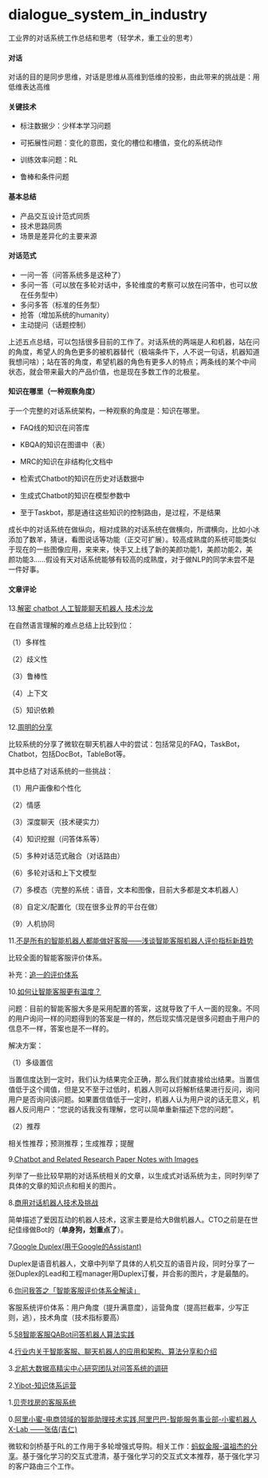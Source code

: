 # dialogue_system_in_industry


工业界的对话系统工作总结和思考（轻学术，重工业的思考）

#### 对话

对话的目的是同步思维，对话是思维从高维到低维的投影，由此带来的挑战是：用低维表达高维

#### 关键技术

+ 标注数据少：少样本学习问题

+ 可拓展性问题：变化的意图，变化的槽位和槽值，变化的系统动作

+ 训练效率问题：RL



+ 鲁棒和条件问题

#### 基本总结

+ 产品交互设计范式同质
+ 技术思路同质
+ 场景是差异化的主要来源

#### 对话范式

+ 一问一答（问答系统多是这种了）
+ 多问一答（可以放在多轮对话中，多轮维度的考察可以放在问答中，也可以放在任务型中）
+ 多问多答（标准的任务型）
+ 抢答（增加系统的humanity）
+ 主动提问（话题控制）

上述五点总结，可以包括很多目前的工作了。对话系统的两端是人和机器，站在问的角度，希望人的角色更多的被机器替代（极端条件下，人不说一句话，机器知道我想问啥）；站在答的角度，希望机器的角色有更多人的特点；两条线的某个中间状态，就会带来最大的产品价值，也是现在多数工作的北极星。
    
#### 知识在哪里（一种观察角度）

于一个完整的对话系统架构，一种观察的角度是：知识在哪里。

+ FAQ线的知识在问答库

+ KBQA的知识在图谱中（表）

+ MRC的知识在非结构化文档中

+ 检索式Chatbot的知识在历史对话数据中

+ 生成式Chatbot的知识在模型参数中

+ 至于Taskbot，那是通往这些知识的控制路由，是过程，不是结果

成长中的对话系统在做纵向，相对成熟的对话系统在做横向，所谓横向，比如小冰添加了数羊，猜谜，看图说话等功能（正交可扩展）。较高成熟度的系统可能类似于现在的一些图像应用，来来来，快手又上线了新的美颜功能1，美颜功能2，美颜功能3......假设有天对话系统能够有较高的成熟度，对于做NLP的同学未尝不是一件好事。


#### 文章评论

13.[解密 chatbot 人工智能聊天机器人 技术沙龙](https://mp.weixin.qq.com/s/r7vPOSdH7XK_3jc1WLqr2Q)

在自然语言理解的难点总结上比较到位：

（1）多样性

（2）歧义性

（3）鲁棒性

（4）上下文

（5）知识依赖

12.[周明的分享](https://mp.weixin.qq.com/s/FBynWU8BLyJcUomO3Y8mSg)

比较系统的分享了微软在聊天机器人中的尝试：包括常见的FAQ，TaskBot，Chatbot，包括DocBot，TableBot等。

其中总结了对话系统的一些挑战：

（1）用户画像和个性化

（2）情感

（3）深度聊天（技术硬实力）

（4）知识挖掘（问答体系等）

（5）多种对话范式融合（对话路由）

（6）多轮对话和上下文模型

（7）多模态（完整的系统：语音，文本和图像，目前大多都是文本机器人）

（8）自定义/配置化（现在很多业界的平台在做）

（9）人机协同

11.[不是所有的智能机器人都能做好客服——浅谈智能客服机器人评价指标新趋势](https://mp.weixin.qq.com/s/n-uicubtTFyOH00HAvRgMQ)

比较全面的智能客服评价体系。

补充：[追一的评价体系](https://mp.weixin.qq.com/s/Xj2QMbZXPLigiFhsT33k_A)

10.[如何让智能客服更有温度？](https://mp.weixin.qq.com/s/d6ie_Q-NyMh4Sp4mXWqpyQ)

问题：目前的智能客服大多是采用配置的答案，这就导致了千人一面的现象。不同的用户询问一样的问题得到的答案是一样的，然后现实情况是很多问题由于用户的信息不一样，答案也是不一样的。

解决方案：

（1）多级置信

当置信度达到一定时，我们认为结果完全正确，那么我们就直接给出结果。当置信值低于这个阈值，但是又不至于过低时，机器人则可以将解析结果进行反问，询问用户是否询问该问题。如果置信值低于一定时，机器人认为用户说的话无意义，机器人反问用户：“您说的话我没有理解，您可以简单重新描述下您的问题”。

（2）推荐

相关性推荐；预测推荐；生成推荐；提醒

9.[Chatbot and Related Research Paper Notes with Images](https://github.com/ricsinaruto/Seq2seqChatbots/wiki/Chatbot-and-Related-Research-Paper-Notes-with-Images#kaisheng-yao-baolin-peng-geoffrey-zweig-kam-fai-wong)

列举了一些比较早期的对话系统相关的文章，以生成式对话系统为主，同时列举了具体的文章的知识点和相关的图片。

8.[商用对话机器人技术及挑战](https://mp.weixin.qq.com/s/Tq61UOry2mnFaMSOIeV1wg)

简单描述了爱因互动的机器人技术，这家主要是给大B做机器人。CTO之前是在世纪佳缘做Bot的（**单身狗，划重点了**）。

7.[Google Duplex(用于Google的Assistant)](https://ai.googleblog.com/2018/05/duplex-ai-system-for-natural-conversation.html)

Duplex是语音机器人，文章中列举了具体的人机交互的语音片段，同时分享了一张Duplex的Lead和工程manager用Duplex订餐，并合影的图片，才是最酷的。

6.[你问我答之「智能客服评价体系全解读」](https://mp.weixin.qq.com/s?__biz=MzIzNzY5NDM2Nw==&mid=2247484049&idx=1&sn=d1d100abb898663900ccc2aa78aea0ad&chksm=e8c5fe61dfb2777732b9eada85bdde26c6cdd6b2c707ccf14f8c8d3dedb2bd7128c38bfc2bce&scene=21#wechat_redirect)

客服系统评价体系：用户角度（提升满意度），运营角度（提高拦截率，少写正则，逃），技术角度（技术指标要高）

5.[58智能客服QABot问答机器人算法实践](https://mp.weixin.qq.com/s/o7x1BigfIMJIJEGxlFlLow)

4.[行业内关于智能客服、聊天机器人的应用和架构、算法分享和介绍](https://github.com/lizhe2004/chatbot-list)

3.[北航大数据高精尖中心研究团队对问答系统的调研](https://github.com/BDBC-KG-NLP/QA-Survey)

2.[Yibot-知识体系运营](https://mp.weixin.qq.com/s/9-HUoePmGvv40JVWcPtHew)

1.[贝壳找房的客服系统](https://mp.weixin.qq.com/s/b-Y8LUlKt8WOHtJG-HHFGA)

0.[阿里小蜜-电商领域的智能助理技术实践,阿里巴巴-智能服务事业部-小蜜机器人X-Lab ——张佶(吉仁)](http://bos.itdks.com/79928a1b774c4d88a0c1b171d990263e.pdf)

微软和剑桥基于RL的工作用于多轮增强式导购。相关工作：[蚂蚁金服-温祖杰的分享](https://yq.aliyun.com/live/2446)。基于强化学习的交互式澄清，基于强化学习的交互式文本推荐，基于强化学习的客户路由三个工作。
